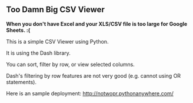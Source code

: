 ## Too Damn Big CSV Viewer
__When you don't have Excel and your XLS/CSV file is too large for Google Sheets. :(__

This is a simple CSV Viewer using Python.

It is using the Dash library.

You can sort, filter by row, or view selected columns.

Dash's filtering by row features are not very good (e.g. cannot using OR statements).

Here is an sample deployment: http://notwopr.pythonanywhere.com/
